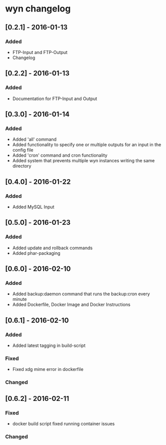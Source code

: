 # wyn changelog

## [0.2.1] - 2016-01-13
### Added
- FTP-Input and FTP-Output
- Changelog

## [0.2.2] - 2016-01-13
### Added
- Documentation for FTP-Input and Output

## [0.3.0] - 2016-01-14
### Added
- Added 'all' command
- Added functionality to specify one or multiple outputs for an input in the config file
- Added 'cron' command and cron functionality
- Added system that prevents multiple wyn instances writing the same directory

## [0.4.0] - 2016-01-22
### Added
- Added MySQL Input

## [0.5.0] - 2016-01-23
### Added
- Added update and rollback commands
- Added phar-packaging

## [0.6.0] - 2016-02-10
### Added
- Added backup:daemon command that runs the backup:cron every minute
- Added Dockerfile, Docker Image and Docker Instructions

## [0.6.1] - 2016-02-10
### Added
- Added latest tagging in build-script
### Fixed
- Fixed xdg mime error in dockerfile
### Changed


## [0.6.2] - 2016-02-11
### Fixed
- docker build script fixed running container issues
### Changed

